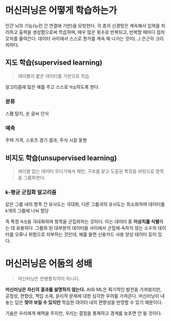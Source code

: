 # 머신러닝은 어떻게 학습하는가

인간 뇌의 기능(뉴런 간 연결에 기반)을 모방한다. 각 층의 신경망은 계속해서 입력을 처리하고 출력을 생성함으로써 학습하며, 매우 많은 횟수로 반복되고, 반복할 때마다 점차 오차를 줄여간다. 데이터 사이에서 스스로 뭔가를 계속 해 나가는 것이(…) 은근히 크리피하다.

## 지도 학습(supervised learning)

> 레이블이 붙은 데이터를 기반으로 학습
> 

알고리즘에 많은 예를 주고 스스로 `학습`하도록 한다. 

### 분류

스팸 탐지, 손 글씨 인식

### 예측

주택 가격, 스포츠 경기 결과, 주식 시장 동향

## 비지도 학습(unsupervised learning)

> 레이블 없는 데이터 무더기에서 패턴, 구조를 찾고 도출된 특징을 바탕으로 항목을 그룹화한다.
> 

### k-평균 군집화 알고리즘

같은 그룹 내의 항목 간 유사도는 극대화, 다른 그룹과의 유사도는 최소화하여 데이터를 k개의 그룹에 나눠 할당

즉 특정 `특징`을 극대화하여 항목을 군집화하는 것이다. 이는 데이터 중 **이상치를 식별**하는 데 유용하다. 그룹화 된 대부분의 데이터들 사이에서 군집에 속하지 않는 소수의 데이터를 오류나 위험으로 치부하는 것인데, 예를 들면 신용카드 사용 양상 데이터 등이 있다.

# 머신러닝은 어둠의 성배

> 머신러닝은 만병통치약이 아니다.
> 

**머신러닝은 자신의 결과를 설명하지 않는다.** AI와 ML은 획기적인 발전을 가져왔지만, 공정성, 편향성, 책임 소재, 윤리적 문제에 대한 심각한 우려를 가져온다. 머신러닝이 내놓는 답은 **맞아 보일 수 있지만** 학습한 데이터 내의 편향성을 반영할 수 있기 때문이다.

기술은 우리에게 혜택을 주지만, 우리는 결점을 통제하고 경계를 늦추면 안 될 것이다.